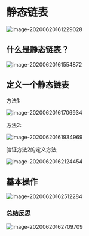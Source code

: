 # 静态链表

![image-20200620161229028](https://cdn.jsdelivr.net/gh/KimYangOfCat/MyPicStorage/2021-CSPostgraduate-408/20200810005810.jpg)

## 什么是静态链表？

![image-20200620161554872](https://cdn.jsdelivr.net/gh/KimYangOfCat/MyPicStorage/2021-CSPostgraduate-408/20200810005814.jpg)

## 定义一个静态链表

方法1:

![image-20200620161706934](https://cdn.jsdelivr.net/gh/KimYangOfCat/MyPicStorage/2021-CSPostgraduate-408/20200810005821.jpg)

方法2:

![image-20200620161934969](https://cdn.jsdelivr.net/gh/KimYangOfCat/MyPicStorage/2021-CSPostgraduate-408/20200810005825.jpg)

验证方法2的定义方法

![image-20200620162124454](https://cdn.jsdelivr.net/gh/KimYangOfCat/MyPicStorage/2021-CSPostgraduate-408/20200810005830.jpg)

## 基本操作

![image-20200620162512284](https://cdn.jsdelivr.net/gh/KimYangOfCat/MyPicStorage/2021-CSPostgraduate-408/20200810005835.jpg)

### 总结反思

![image-20200620162709709](https://cdn.jsdelivr.net/gh/KimYangOfCat/MyPicStorage/2021-CSPostgraduate-408/20200810005841.jpg)

<!-- 评论模块，不可删除 -->
<Vssue  />
